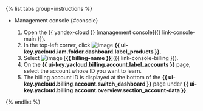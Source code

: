 {% list tabs group=instructions %}

- Management console {#console}

   1. Open the {{ yandex-cloud }} [management console]({{ link-console-main }}).
   1. In the top-left corner, click ![image](../../_assets/console-icons/dots-9.svg) **{{ ui-key.yacloud.iam.folder.dashboard.label_products }}**.
   1. Select ![image](../../_assets/console-icons/credit-card.svg) [**{{ billing-name }}**]({{ link-console-billing }}).
   1. On the **{{ ui-key.yacloud.billing.account.label_accounts }}** page, select the account whose ID you want to learn.
   1. The billing account ID is displayed at the bottom of the **{{ ui-key.yacloud.billing.account.switch_dashboard }}** page under **{{ ui-key.yacloud.billing.account.overview.section_account-data }}**.

{% endlist %}
